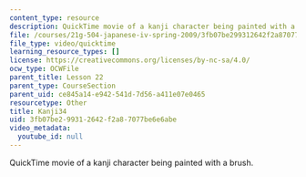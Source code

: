 ```yaml
---
content_type: resource
description: QuickTime movie of a kanji character being painted with a brush.
file: /courses/21g-504-japanese-iv-spring-2009/3fb07be299312642f2a87077be6e6abe_Kanji34.mov
file_type: video/quicktime
learning_resource_types: []
license: https://creativecommons.org/licenses/by-nc-sa/4.0/
ocw_type: OCWFile
parent_title: Lesson 22
parent_type: CourseSection
parent_uid: ce845a14-e942-541d-7d56-a411e07e0465
resourcetype: Other
title: Kanji34
uid: 3fb07be2-9931-2642-f2a8-7077be6e6abe
video_metadata:
  youtube_id: null
---
```

QuickTime movie of a kanji character being painted with a brush.